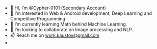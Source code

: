 - 👋 Hi, I’m @Cypher-0101 (Secondary Account)
- 👀 I’m interested in Web & Android development, Deep Learning and Competitive Programming 
- 🌱 I’m currently learning Math behind Machine Learning.
- 💞️ I’m looking to collaborate on Image processing and NLP.
- 📫 Reach me on <work.kaustov@gmail.com>
- 

<!---
Cypher-0101/Cypher-0101 is a ✨ special ✨ repository because its `README.md` (this file) appears on your GitHub profile.
You can click the Preview link to take a look at your changes.
--->
